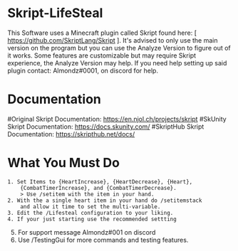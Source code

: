 # Skript-LifeSteal
This Software uses a Minecraft plugin called Skript found here: [ https://github.com/SkriptLang/Skript ].
It's advised to only use the main version on the program but you can use the Analyze Version to figure out of it works.
Some features are customizable but may require Skript experience, the Analyze Version may help.
If you need help setting up said plugin contact: Almondz#0001, on discord for help.

# Documentation
#Original Skript Documentation: https://en.njol.ch/projects/skript
#SkUnity Skript Documentation: https://docs.skunity.com/
#SkriptHub Skript Documentation: https://skripthub.net/docs/
#                              What You Must Do   
	1. Set Items to {HeartIncrease}, {HeartDecrease}, {Heart},
		{CombatTimerIncrease}, and {CombatTimerDecrease}.
		> Use /setitem with the item in your hand.
	2. With the a single heart item in your hand do /setitemstack
		and allow it time to set the multi-variable.
	3. Edit the /Lifesteal configuration to your liking.
	4. If your just starting use the recommended settting
 5. For support message Almondz#001 on discord
 6. Use /TestingGui for more commands and testing features.

